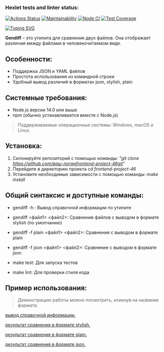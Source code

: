 ### Hexlet tests and linter status:

[![Actions Status](https://github.com/S0ldierBoy/frontend-project-46/workflows/hexlet-check/badge.svg)](https://github.com/S0ldierBoy/frontend-project-46/actions)
[![Maintainability](https://api.codeclimate.com/v1/badges/2b9d43d672c7c9a971c9/maintainability)](https://codeclimate.com/github/S0ldierBoy/frontend-project-46/maintainability)
[![Node CI](https://github.com/S0ldierBoy/frontend-project-46/actions/workflows/nodejs.yml/badge.svg)](https://github.com/S0ldierBoy/frontend-project-46/actions/workflows/nodejs.yml)
[![Test Coverage](https://api.codeclimate.com/v1/badges/2b9d43d672c7c9a971c9/test_coverage)](https://codeclimate.com/github/S0ldierBoy/frontend-project-46/test_coverage)

[![Typing SVG](https://readme-typing-svg.herokuapp.com?font=Fira+Code&weight=50&size=25&pause=1000&color=503DF7&random=false&width=435&height=60&lines=%D0%9E%D0%BF%D0%B8%D1%81%D0%B0%D0%BD%D0%B8%D0%B5+%D0%BF%D1%80%D0%BE%D0%B5%D0%BA%D1%82%D0%B0%3A)](https://git.io/typing-svg)

**Gendiff** – это утилита для сравнения двух файлов. Она отображает различия между файлами в человекочитаемом виде.

## Особенности:

- Поддержка JSON и YAML файлов
- Простота использования из командной строки
- Удобный вывод различий в форматах json, stylish, plain

## Системные требования:

- Node.js версии 14.0 или выше
- npm (обычно устанавливается вместе с Node.js)

> Поддерживаемые операционные системы: Windows, macOS и Linux.

## Установка:

1. Склонируйте репозиторий с помощью команды: _"git clone https://github.com/ваш-логинfrontend-project-46git"_
2. Перейдите в директорию проекта _cd frontend-project-46_
3. Установите необходимые зависимости с помощью команды: _make install_

## Общий синтаксис и доступные команды:

- gendiff -h : Вывод справочной информации по утилите

- gendiff <файл1> <файл2>: Сравнение файлов с выводом в формате stylish (по умолчанию)

- gendiff -f plain <файл1> <файл2>: Сравнение с выводом в формате plain

- gendiff -f json <файл1> <файл2>: Сравнение с выводом в формате json

- make test: Для запуска тестов

- make lint: Для проверки стиля кода

## Пример использования:

> Демонстрацию работы можно посмотреть, кликнув на название формата:

[вывод справочной информации.](https://asciinema.org/a/rZtOM9tPNUdhbGW2HMFlno8nS)

[результат сравнения в формате stylish.](https://asciinema.org/a/wGSHmcdGfjHdc2V0yK8K40M8F)

[результат сравнения в формате plain.](https://asciinema.org/a/PNvw9zls91wp4PIayTMF21cUO)

[результат сравнения в формате json.](https://asciinema.org/a/4i9nwuoIbK1vqjaqm3LOEDAn9)
